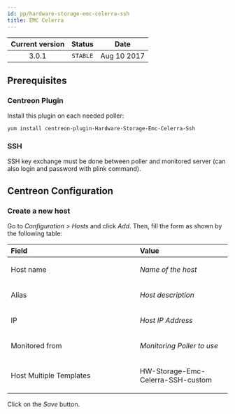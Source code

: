 ```yaml
---
id: pp/hardware-storage-emc-celerra-ssh
title: EMC Celerra
---
```


| Current version | Status | Date |
| :-: | :-: | :-: |
| 3.0.1 | `STABLE` | Aug 10 2017 |

##  Prerequisites
### Centreon Plugin
Install this plugin on each needed poller:

    yum install centreon-plugin-Hardware-Storage-Emc-Celerra-Ssh

### SSH
SSH key exchange must be done between poller and monitored server (can also login and password with plink command).

## Centreon Configuration
### Create a new host
Go to *Configuration &gt; Hosts* and click *Add*. Then, fill the form as
shown by the following table:

<table>
<colgroup>
<col width="58%" />
<col width="41%" />
</colgroup>
<thead>
<tr class="header">
<th align="left">Field</th>
<th align="left">Value</th>
</tr>
</thead>
<tbody>
<tr class="odd">
<td align="left"><p>Host name</p></td>
<td align="left"><p><em>Name of the host</em></p></td>
</tr>
<tr class="even">
<td align="left"><p>Alias</p></td>
<td align="left"><p><em>Host description</em></p></td>
</tr>
<tr class="odd">
<td align="left"><p>IP</p></td>
<td align="left"><p><em>Host IP Address</em></p></td>
</tr>
<tr class="even">
<td align="left"><p>Monitored from</p></td>
<td align="left"><p><em>Monitoring Poller to use</em></p></td>
</tr>
<tr class="odd">
<td align="left"><p>Host Multiple Templates</p></td>
<td align="left"><p>HW-Storage-Emc-Celerra-SSH-custom</p></td>
</tr>
</tbody>
</table>

Click on the *Save* button.

